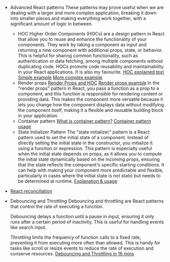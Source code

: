 * Advanced React patterns
	These patterns may prove useful when we are dealing with a larger and more complex application, breaking it down into smaller pieces and making everything work together, with a significant amount of logic in between.
	* HOC
		Higher Order Components (HOCs) are a design pattern in React that allow you to reuse and enhance the functionality of your components. They work by taking a component as input and returning a new component with additional props, state, or behavior. This is helpful for sharing common functionality, such as authentication or data fetching, among multiple components without duplicating code. HOCs promote code reusability and maintainability in your React applications. It is also my favourite.
		[HOC explained text](https://www.freecodecamp.org/news/higher-order-components-in-react/)
		[Simple example](https://www.youtube.com/watch?v=J5P0q7EROfw)
		[More complex example](https://www.youtube.com/watch?v=eyh04fR9z2g)
	* Render props
		[Render Props and HOC](https://www.youtube.com/watch?v=axL59Dc5rZA)
		[Render props example](https://www.youtube.com/watch?v=ix4z_jUrQpQ)
		In the "render props" pattern in React, you pass a function as a prop to a component, and this function is responsible for rendering content or providing data. This makes the component more versatile because it lets you change how the component displays data without modifying the component itself, making it a flexible and reusable building block in your application.
	* Container pattern
		[What is container pattern?](https://medium.com/@vitorbritto/react-design-patterns-the-container-presentational-pattern-775b91aa0c49)
		[Container pattern usage](https://blog.openreplay.com/understanding-the-container-component-pattern-with-react-hooks/)
	* State Initializer Pattern
		The "state initializer" pattern is a React pattern used to set the initial state of a component. Instead of directly setting the initial state in the constructor, you initialize it using a function or expression. This pattern is especially useful when the initial state depends on props, as it allows you to compute the initial state dynamically based on the incoming props, ensuring that the state reflects the component's specific starting conditions. It can help with making your component more predictable and flexible, particularly in cases where the initial state is not static but needs to be determined at runtime.
		[Explanation & usage](https://www.dhiwise.com/post/for-better-performance-state-initializer-pattern-in-react)
* [React reconciliation](https://www.educative.io/answers/what-is-the-concept-of-reconciliation-in-react)
* Debouncing and Throttling
	Debouncing and throttling are React patterns that control the rate of executing a function.
	
	Debouncing delays a function until a pause in input, ensuring it only runs after a certain period of inactivity. This is useful for handling events like search input.
	
	Throttling limits the frequency of function calls to a fixed rate, preventing it from executing more often than allowed. This is handy for tasks like scroll or resize events to reduce the rate of execution and conserve resources.
	[Debouncing and Throttling in 16 mins](https://www.youtube.com/watch?v=cjIswDCKgu0)
